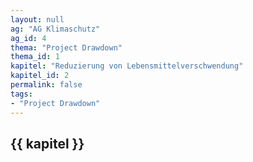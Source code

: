 ```yaml
---
layout: null
ag: "AG Klimaschutz"
ag_id: 4
thema: "Project Drawdown"
thema_id: 1
kapitel: "Reduzierung von Lebensmittelverschwendung"
kapitel_id: 2
permalink: false
tags:
- "Project Drawdown"
---
```


## {{ kapitel }}

